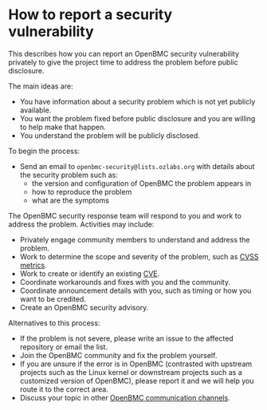 # How to report a security vulnerability

This describes how you can report an OpenBMC security vulnerability
privately to give the project time to address the problem before
public disclosure.

The main ideas are:
 - You have information about a security problem which is not yet
   publicly available.
 - You want the problem fixed before public disclosure and
   you are willing to help make that happen.
 - You understand the problem will be publicly disclosed.

To begin the process:
 - Send an email to `openbmc-security@lists.ozlabs.org` with details
   about the security problem such as:
   - the version and configuration of OpenBMC the problem appears in
   - how to reproduce the problem
   - what are the symptoms

The OpenBMC security response team will respond to you and work to
address the problem.  Activities may include:
 - Privately engage community members to understand and address the
   problem.
 - Work to determine the scope and severity of the problem,
   such as [CVSS metrics](https://www.first.org/cvss/calculator/3.0).
 - Work to create or identify an existing [CVE](http://cve.mitre.org/about/index.html).
 - Coordinate workarounds and fixes with you and the community.
 - Coordinate announcement details with you, such as timing or
   how you want to be credited.
 - Create an OpenBMC security advisory.

Alternatives to this process:
 - If the problem is not severe, please write an issue to the affected
   repository or email the list.
 - Join the OpenBMC community and fix the problem yourself.
 - If you are unsure if the error is in OpenBMC (contrasted with
   upstream projects such as the Linux kernel or downstream projects
   such as a customized version of OpenBMC), please report it and we
   will help you route it to the correct area.
 - Discuss your topic in other [OpenBMC communication channels](https://github.com/openbmc/openbmc).
